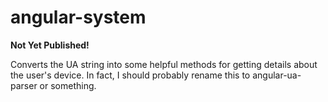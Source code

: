 angular-system
==============

**Not Yet Published!**

Converts the UA string into some helpful methods for getting details about the user's device. In fact, I should probably rename this to angular-ua-parser or something.
